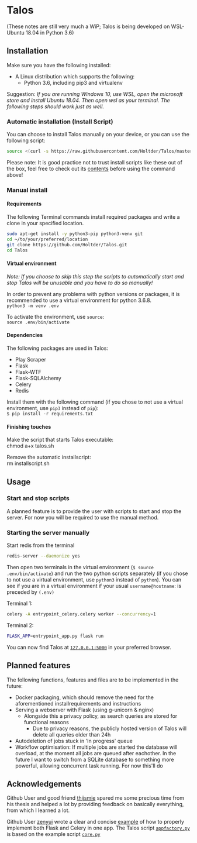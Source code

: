 # Talos


(These notes are still very much a WiP; Talos is being developed on WSL-Ubuntu 18.04 in Python 3.6)

## Installation

Make sure you have the following installed:

* A Linux distribution which supports the following:
  * Python 3.6, including pip3 and virtualenv

Suggestion: *If you are running Windows 10, use WSL, open the microsoft store and install Ubuntu 18.04. Then open wsl as your terminal. The following steps should work just as well.*

### Automatic installation (Install Script)

You can choose to install Talos manually on your device, or you can use the following script:

```bash
source <(curl -s https://raw.githubusercontent.com/Holtder/Talos/master/installtalos.sh)
```

Please note: It is good practice not to trust install scripts like these out of the box, feel free to check out its [contents](https://github.com/Holtder/Talos/blob/master/installtalos.sh) before using the command above!

### Manual install

#### Requirements

The following Terminal commands install required packages and write a clone in your specified location.

```bash
sudo apt-get install -y python3-pip python3-venv git
cd ~/to/your/preferred/location
git clone https://github.com/Holtder/Talos.git
cd Talos
```

#### Virtual environment

*Note: If you choose to skip this step the scripts to automatically start and stop Talos will be unusable and you have to do so manually!*

In order to prevent any problems with python versions or packages, it is recommended to use a virtual environment for python 3.6.8.\
`python3 -m venv .env`

To activate the environment, use `source`:\
`source .env/bin/activate`

#### Dependencies

The following packages are used in Talos:

* Play Scraper
* Flask
* Flask-WTF
* Flask-SQLAlchemy
* Celery
* Redis

Install them with the following command (if you chose to not use  a virtual environment, use `pip3` instead of `pip`):\
`$ pip install -r requirements.txt`

#### Finishing touches

Make the script that starts Talos executable:\
chmod a+x talos.sh

Remove the automatic installscript:\
rm installscript.sh

## Usage

### Start and stop scripts

A planned feature is to provide the user with scripts to start and stop the server. For now you will be required to use the manual method.

### Starting the server manually

Start redis from the terminal

```bash
redis-server --daemonize yes
```
  
Then open two terminals in the virtual environment (`$ source .env/bin/activate`) and run the two python scripts separately (if you chose to not use  a virtual environment, use `python3` instead of `python`). You can see if you are in a virtual environment if your usual `username@hostname`: is preceded by `(.env)`

Terminal 1:

```bash
celery -A entrypoint_celery.celery worker --concurrency=1
```

Terminal 2:

```bash
FLASK_APP=entrypoint_app.py flask run
```

You can now find Talos at [`127.0.0.1:5000`](http://127.0.0.1:5000) in your preferred browser.

## Planned features

The following functions, features and files are to be implemented in the future:

* Docker packaging, which should remove the need for the aforementioned installrequirements and instructions
* Serving a webserver with Flask (using g-unicorn & nginx)
  * Alongside this a privacy policy, as search queries are stored for functional reasons
    * Due to privacy reasons, the publicly hosted version of Talos will delete all queries older than 24h
* Autodeletion of jobs stuck in 'In progress' queue
* Workflow optimisation: If multiple jobs are started the database will overload, at the moment all jobs are queued after eachother. In the future I want to switch from a SQLite database to something more powerful, allowing concurrent task running. For now this'll do

## Acknowledgements

Github User and good friend [thijsmie](https://github.com/thijsmie) spared me some precious time from his thesis and helped a lot by providing feedback on basically everything, from which I learned a lot.

Github User [zenyui](https://https://github.com/zenyui) wrote a clear and concise [example](https://github.com/zenyui/celery-flask-factory) of how to properly implement both Flask and Celery in one app.
The Talos script [`appfactory.py`](https://github.com/Holtder/Talos/blob/master/talos/appfactory.py) is based on the example script [`core.py`](https://github.com/zenyui/celery-flask-factory/blob/master/server/core.py)
